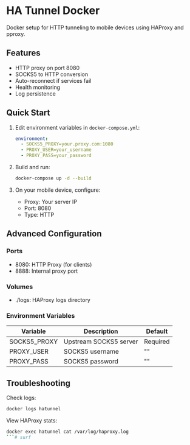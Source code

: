 # HA Tunnel Docker

Docker setup for HTTP tunneling to mobile devices using HAProxy and pproxy.

## Features
- HTTP proxy on port 8080
- SOCKS5 to HTTP conversion
- Auto-reconnect if services fail
- Health monitoring
- Log persistence

## Quick Start

1. Edit environment variables in `docker-compose.yml`:
   ```yaml
   environment:
     - SOCKS5_PROXY=your.proxy.com:1080
     - PROXY_USER=your_username
     - PROXY_PASS=your_password
   ```

2. Build and run:
   ```bash
   docker-compose up -d --build
   ```

3. On your mobile device, configure:
   - Proxy: Your server IP
   - Port: 8080
   - Type: HTTP

## Advanced Configuration

### Ports
- 8080: HTTP Proxy (for clients)
- 8888: Internal proxy port

### Volumes
- ./logs: HAProxy logs directory

### Environment Variables
| Variable      | Description                | Default |
|--------------|----------------------------|---------|
| SOCKS5_PROXY | Upstream SOCKS5 server     | Required|
| PROXY_USER   | SOCKS5 username            | ""      |
| PROXY_PASS   | SOCKS5 password            | ""      |

## Troubleshooting
Check logs:
```bash
docker logs hatunnel
```

View HAProxy stats:
```bash
docker exec hatunnel cat /var/log/haproxy.log
```#   s u r f  
 